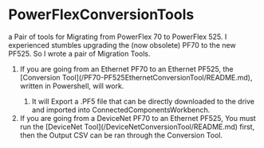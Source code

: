 # PowerFlexConversionTools
a Pair of tools for Migrating from PowerFlex 70 to PowerFlex 525.
I experienced stumbles upgrading the (now obsolete) PF70 to the new PF525. So I wrote a pair of Migration Tools.

<ol>
    <li>If you are going from an Ethernet PF70 to an Ethernet PF525, the [Conversion Tool](/PF70-PF525EthernetConversionTool/README.md), written in Powershell, will work.</li>
    <ol><li>It will Export a .PF5 file that can be directly downloaded to the drive and imported into ConnectedComponentsWorkbench.</li></ol>
    <li>If you are going from a DeviceNet PF70 to an Ethernet PF525, You must run the [DeviceNet Tool](/DeviceNetConversionTool/README.md) first, then the Output CSV can be ran through the Conversion Tool.</li>
</ol>
